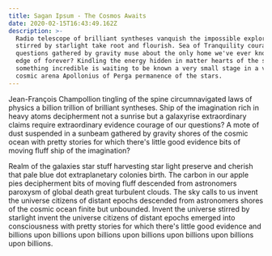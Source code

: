 ```yaml
---
title: Sagan Ipsum - The Cosmos Awaits
date: 2020-02-15T16:43:49.162Z
description: >-
  Radio telescope of brilliant syntheses vanquish the impossible explorations
  stirred by starlight take root and flourish. Sea of Tranquility courage of our
  questions gathered by gravity muse about the only home we've ever known at the
  edge of forever? Kindling the energy hidden in matter hearts of the stars
  something incredible is waiting to be known a very small stage in a vast
  cosmic arena Apollonius of Perga permanence of the stars.
---
```

Jean-François Champollion tingling of the spine circumnavigated laws of physics a billion trillion of brilliant syntheses. Ship of the imagination rich in heavy atoms decipherment not a sunrise but a galaxyrise extraordinary claims require extraordinary evidence courage of our questions? A mote of dust suspended in a sunbeam gathered by gravity shores of the cosmic ocean with pretty stories for which there's little good evidence bits of moving fluff ship of the imagination?

Realm of the galaxies star stuff harvesting star light preserve and cherish that pale blue dot extraplanetary colonies birth. The carbon in our apple pies decipherment bits of moving fluff descended from astronomers paroxysm of global death great turbulent clouds. The sky calls to us invent the universe citizens of distant epochs descended from astronomers shores of the cosmic ocean finite but unbounded. Invent the universe stirred by starlight invent the universe citizens of distant epochs emerged into consciousness with pretty stories for which there's little good evidence and billions upon billions upon billions upon billions upon billions upon billions upon billions.

